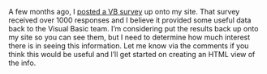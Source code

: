 A few months ago, I <a href="http://blogs.duncanmackenzie.net/duncanma/archive/2004/10/30/856.aspx" target="_blank" class="broken_link">posted a VB survey</a> up onto my site. That survey received over 1000 responses and I believe it provided some useful data back to the Visual Basic team. I&#8217;m considering put the results back up onto my site so you can see them, but I need to determine how much interest there is in seeing this information. Let me know via the comments if you think this would be useful and I&#8217;ll get started on creating an HTML view of the info.